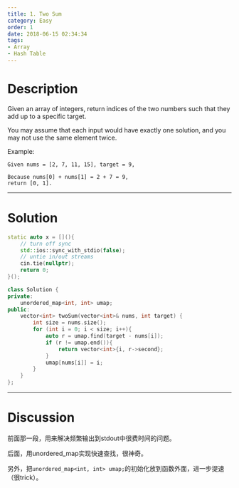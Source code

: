```yaml
---
title: 1. Two Sum
category: Easy
order: 1
date: 2018-06-15 02:34:34
tags:
- Array
- Hash Table
---
```


<!-- 记得完善 tags 和 category 字段 -->

# Description

Given an array of integers, return indices of the two numbers such that they add up to a specific target.

You may assume that each input would have exactly one solution, and you may not use the same element twice.

Example:

```
Given nums = [2, 7, 11, 15], target = 9,

Because nums[0] + nums[1] = 2 + 7 = 9,
return [0, 1].
```
----------
# Solution

```C++
static auto x = [](){
    // turn off sync
    std::ios::sync_with_stdio(false);
    // untie in/out streams
    cin.tie(nullptr);
    return 0;
}();

class Solution {
private:
    unordered_map<int, int> umap;
public:
    vector<int> twoSum(vector<int>& nums, int target) {
        int size = nums.size();
        for (int i = 0; i < size; i++){
            auto r = umap.find(target - nums[i]);
            if (r != umap.end()){
                return vector<int>{i, r->second};
            }
            umap[nums[i]] = i;
        }
    }
};
```

----------
# Discussion

前面那一段，用来解决频繁输出到stdout中很费时间的问题。

后面，用unordered_map实现快速查找，很神奇。

另外，把`unordered_map<int, int> umap;`的初始化放到函数外面，进一步提速（很trick）。